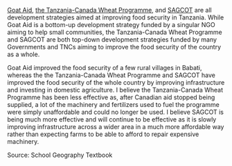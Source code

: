 [Goat Aid](/factFile?id=3), [the Tanzania-Canada Wheat Programme](/factFile?id=2), and [SAGCOT](/factFile?id=4) are all development strategies aimed at improving food security in Tanzania. While Goat Aid is a bottom-up development strategy funded by a singular NGO aiming to help small communities, the Tanzania-Canada Wheat Programme and SAGCOT are both top-down development strategies funded by many Governments and TNCs aiming to improve the food security of the country as a whole.<br>

Goat Aid improved the food security of a few rural villages in Babati, whereas the the Tanzania-Canada Wheat Programme and SAGCOT have improved the food security of the whole country by improving infrastructure and investing in domestic agriculture. I believe the Tanzania-Canada Wheat Programme has been less effective as, after Canadian aid stopped being supplied, a lot of the machinery and fertilizers used to fuel the programme were simply unaffordable and could no longer be used. I believe SAGCOT is being much more effective and will continue to be effective as it is slowly improving infrastructure across a wider area in a much more affordable way rather than expecting farms to be able to afford to repair expensive machinery.

Source: School Geography Textbook